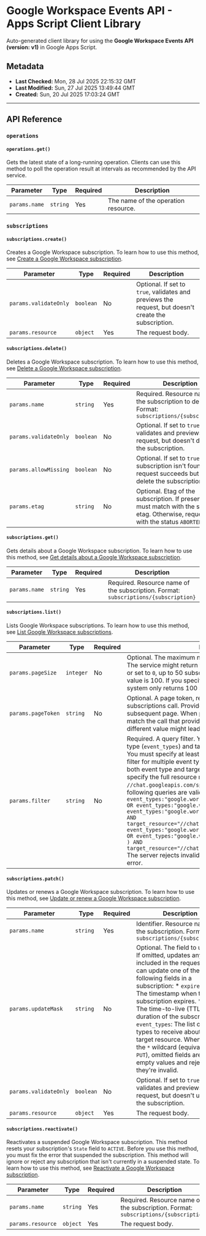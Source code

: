 # Google Workspace Events API - Apps Script Client Library

Auto-generated client library for using the **Google Workspace Events API (version: v1)** in Google Apps Script.

## Metadata

- **Last Checked:** Mon, 28 Jul 2025 22:15:32 GMT
- **Last Modified:** Sun, 27 Jul 2025 13:49:44 GMT
- **Created:** Sun, 20 Jul 2025 17:03:24 GMT



---

## API Reference

### `operations`

#### `operations.get()`

Gets the latest state of a long-running operation. Clients can use this method to poll the operation result at intervals as recommended by the API service.

| Parameter | Type | Required | Description |
|---|---|---|---|
| `params.name` | `string` | Yes | The name of the operation resource. |

### `subscriptions`

#### `subscriptions.create()`

Creates a Google Workspace subscription. To learn how to use this method, see [Create a Google Workspace subscription](https://developers.google.com/workspace/events/guides/create-subscription). 

| Parameter | Type | Required | Description |
|---|---|---|---|
| `params.validateOnly` | `boolean` | No | Optional. If set to `true`, validates and previews the request, but doesn't create the subscription. |
| `params.resource` | `object` | Yes | The request body. |

#### `subscriptions.delete()`

Deletes a Google Workspace subscription. To learn how to use this method, see [Delete a Google Workspace subscription](https://developers.google.com/workspace/events/guides/delete-subscription).

| Parameter | Type | Required | Description |
|---|---|---|---|
| `params.name` | `string` | Yes | Required. Resource name of the subscription to delete. Format: `subscriptions/{subscription}` |
| `params.validateOnly` | `boolean` | No | Optional. If set to `true`, validates and previews the request, but doesn't delete the subscription. |
| `params.allowMissing` | `boolean` | No | Optional. If set to `true` and the subscription isn't found, the request succeeds but doesn't delete the subscription. |
| `params.etag` | `string` | No | Optional. Etag of the subscription. If present, it must match with the server's etag. Otherwise, request fails with the status `ABORTED`. |

#### `subscriptions.get()`

Gets details about a Google Workspace subscription. To learn how to use this method, see [Get details about a Google Workspace subscription](https://developers.google.com/workspace/events/guides/get-subscription).

| Parameter | Type | Required | Description |
|---|---|---|---|
| `params.name` | `string` | Yes | Required. Resource name of the subscription. Format: `subscriptions/{subscription}` |

#### `subscriptions.list()`

Lists Google Workspace subscriptions. To learn how to use this method, see [List Google Workspace subscriptions](https://developers.google.com/workspace/events/guides/list-subscriptions).

| Parameter | Type | Required | Description |
|---|---|---|---|
| `params.pageSize` | `integer` | No | Optional. The maximum number of subscriptions to return. The service might return fewer than this value. If unspecified or set to `0`, up to 50 subscriptions are returned. The maximum value is 100. If you specify a value more than 100, the system only returns 100 subscriptions. |
| `params.pageToken` | `string` | No | Optional. A page token, received from a previous list subscriptions call. Provide this parameter to retrieve the subsequent page. When paginating, the filter value should match the call that provided the page token. Passing a different value might lead to unexpected results. |
| `params.filter` | `string` | No | Required. A query filter. You can filter subscriptions by event type (`event_types`) and target resource (`target_resource`). You must specify at least one event type in your query. To filter for multiple event types, use the `OR` operator. To filter by both event type and target resource, use the `AND` operator and specify the full resource name, such as `//chat.googleapis.com/spaces/{space}`. For example, the following queries are valid: ``` event_types:"google.workspace.chat.membership.v1.updated" OR event_types:"google.workspace.chat.message.v1.created" event_types:"google.workspace.chat.message.v1.created" AND target_resource="//chat.googleapis.com/spaces/{space}" ( event_types:"google.workspace.chat.membership.v1.updated" OR event_types:"google.workspace.chat.message.v1.created" ) AND target_resource="//chat.googleapis.com/spaces/{space}" ``` The server rejects invalid queries with an `INVALID_ARGUMENT` error. |

#### `subscriptions.patch()`

Updates or renews a Google Workspace subscription. To learn how to use this method, see [Update or renew a Google Workspace subscription](https://developers.google.com/workspace/events/guides/update-subscription).

| Parameter | Type | Required | Description |
|---|---|---|---|
| `params.name` | `string` | Yes | Identifier. Resource name of the subscription. Format: `subscriptions/{subscription}` |
| `params.updateMask` | `string` | No | Optional. The field to update. If omitted, updates any fields included in the request. You can update one of the following fields in a subscription: * `expire_time`: The timestamp when the subscription expires. * `ttl`: The time-to-live (TTL) or duration of the subscription. * `event_types`: The list of event types to receive about the target resource. When using the `*` wildcard (equivalent to `PUT`), omitted fields are set to empty values and rejected if they're invalid. |
| `params.validateOnly` | `boolean` | No | Optional. If set to `true`, validates and previews the request, but doesn't update the subscription. |
| `params.resource` | `object` | Yes | The request body. |

#### `subscriptions.reactivate()`

Reactivates a suspended Google Workspace subscription. This method resets your subscription's `State` field to `ACTIVE`. Before you use this method, you must fix the error that suspended the subscription. This method will ignore or reject any subscription that isn't currently in a suspended state. To learn how to use this method, see [Reactivate a Google Workspace subscription](https://developers.google.com/workspace/events/guides/reactivate-subscription).

| Parameter | Type | Required | Description |
|---|---|---|---|
| `params.name` | `string` | Yes | Required. Resource name of the subscription. Format: `subscriptions/{subscription}` |
| `params.resource` | `object` | Yes | The request body. |
